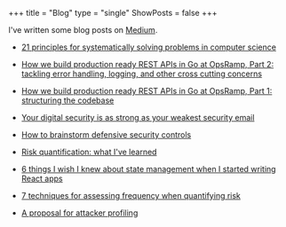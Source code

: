 +++
title = "Blog"
type = "single"
ShowPosts = false
+++

I've written some blog posts on [Medium](https://medium.com/@veeralpatel).

- [21 principles for systematically solving problems in computer science](https://medium.com/@veeralpatel/18-principles-for-systematically-solving-problems-in-computer-science-a8a2d8cdb37c)

- [How we build production ready REST APIs in Go at OpsRamp, Part 2: tackling error handling, logging, and other cross cutting concerns](https://medium.com/@veeralpatel/how-we-build-production-ready-rest-apis-in-go-at-opsramp-part-2-tackling-error-handling-logging-89ab2d356d16)

- [How we build production ready REST APIs in Go at OpsRamp, Part 1: structuring the codebase](https://medium.com/@veeralpatel/how-we-build-production-ready-rest-apis-in-go-at-opsramp-part-1-structuring-the-codebase-2b80118fd05f)

- [Your digital security is as strong as your weakest security email](https://medium.com/@veeralpatel/if-your-email-is-hacked-everything-is-47544aeee699)

- [How to brainstorm defensive security controls](https://medium.com/@veeralpatel/how-to-brainstorm-security-controls-47f3d300526b)

- [Risk quantification: what I've learned](https://medium.com/@veeralpatel/risk-quantification-what-ive-learned-80397fb9b55)

- [6 things I wish I knew about state management when I started writing React apps](https://medium.com/@veeralpatel/things-ive-learned-about-state-management-for-react-apps-174b8bde87fb)

- [7 techniques for assessing frequency when quantifying risk](https://medium.com/@veeralpatel/7-techniques-for-assessing-frequency-when-quantifying-risk-2fdd0bf26c77)

* [A proposal for attacker profiling](https://medium.com/@veeralpatel/attacker-profiling-stack-c7675c7ed2c2)
